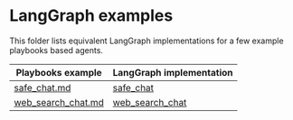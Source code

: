 # LangGraph examples
This folder lists equivalent LangGraph implementations for a few example playbooks based agents.

| Playbooks example | LangGraph implementation |
| --- | --- |
| [safe_chat.md](../playbooks/safe_chat.md) | [safe_chat](safe_chat.py) |
| [web_search_chat.md](../playbooks/web_search_chat.md) | [web_search_chat](web_search_chat.py) |